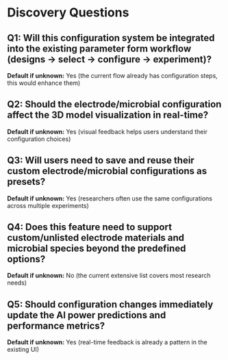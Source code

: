 # Discovery Questions

## Q1: Will this configuration system be integrated into the existing parameter form workflow (designs → select → configure → experiment)?

**Default if unknown:** Yes (the current flow already has configuration steps,
this would enhance them)

## Q2: Should the electrode/microbial configuration affect the 3D model visualization in real-time?

**Default if unknown:** Yes (visual feedback helps users understand their
configuration choices)

## Q3: Will users need to save and reuse their custom electrode/microbial configurations as presets?

**Default if unknown:** Yes (researchers often use the same configurations
across multiple experiments)

## Q4: Does this feature need to support custom/unlisted electrode materials and microbial species beyond the predefined options?

**Default if unknown:** No (the current extensive list covers most research
needs)

## Q5: Should configuration changes immediately update the AI power predictions and performance metrics?

**Default if unknown:** Yes (real-time feedback is already a pattern in the
existing UI)
